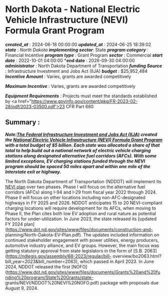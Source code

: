# North Dakota - National Electric Vehicle Infrastructure (NEVI) Formula Grant Program 
 ***created_at*** : 2024-06-18 00:00:00 
 ***updated_at*** : 2024-06-25 18:39:02 
 ***state** : North Dakota 
 **implementing sector***: State 
 ***program category*** : Financial Incentive 
 ***program type*** : Grant Program 
 ***sector*** : Commercial 
 ***start date*** : 2022-10-01 04:00:00 
 ***end date** : 2026-09-30 04:00:00 
 ***administrator*** : North Dakota Department of Transportation 
 ***funding Source*** : Infrastructure Investment and Jobs Act (IIJA) 
 ***budget*** : $25,952,484 
 ***Incentive Amount*** : Varies, grants are awarded competitively

 
 ***Maximum Incentive*** : Varies, grants are awarded competitively

 
 ***Equipment Requirements*** : Projects must meet the standards established by <a
href="https://www.govinfo.gov/content/pkg/FR-2023-02-28/pdf/2023-03500.pdf'>23
CFR Part 680

 
 ## Summary : 
 **_Note:[The Federal Infrastructure Investment and Jobs Act
(IIJA)](https://www.congress.gov/117/plaws/publ58/PLAW-117publ58.pdf#page=993)
created the [National Electric Vehicle Infrastructure (NEVI) Formula Grant
Program](https://www.fhwa.dot.gov/environment/nevi/) with a total budget of $5
billion. Each state was allocated a share of that total to help build out a
national network of electric vehicle charging stations along designated
alternative fuel corridors (AFCs). With some limited exceptions, EV charging
stations funded through the NEVI program should be spaced 50 miles apart and
within one mile of the Interstate exit or highway._**

The North Dakota Department of Transportation (NDDOT) will implement its [NEVI
plan](https://www.fhwa.dot.gov/environment/nevi/ev_deployment_plans/nd_nevi_plan.pdf)
over two phases. Phase I will focus on the alternative fuel corridors (AFCs)
along I-94 and I-29 from fiscal year 2022 through 2024. Phase II will focus on
other locations including non-AFC-designated highways in FY 2025 and 2026.
NDDOT anticipates 15 to 20 NEVI-compliant charging locations will require
development for its AFCs, when moving to Phase II, the Plan cites both low EV
adoption and rural nature as potential factors for under-utilization. In June
2023, the state released its [updated FY 2024
plan](https://www.dot.nd.gov/sites/www/files/documents/construction-and-
planning/North-Dakota-EV-Plan.pdf). The updates included information on
continued stakeholder engagement with power utilities, energy producers,
automotive industry alliance, and EV groups. However, the main focus was
getting statutory approval from state legislators in the form of [S.B.
2063](https://ndlegis.gov/assembly/68-2023/regular/bill-
overview/bo2063.html?bill_year=2023&bill_number=2063), which passed in April
2023. In June 2024, NDDOT released the first
[NOFO](https://www.dot.nd.gov/sites/www/files/documents/Grants%20and%20funding%20program/State%20Grants/state-
grants/NEVI/NDDOT%20NEVI%20NOFO.pdf) package with proposals due August 9,
2024.

 
 